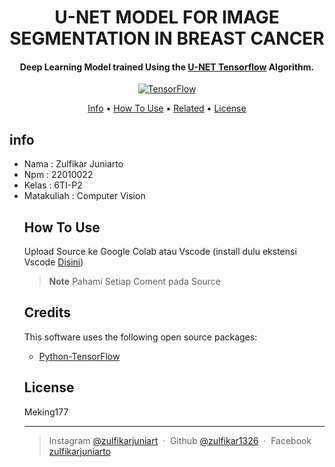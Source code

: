 <h1 align="center">
  U-NET MODEL FOR IMAGE SEGMENTATION IN BREAST CANCER
  <br>
</h1>

<h4 align="center">Deep Learning Model trained Using the <a href="#" target="_blank">U-NET Tensorflow</a> Algorithm.</h4>

<p align="center">
  <a href="[![PyPI version](https://badge.fury.io/py/tensorflow.svg)](https://badge.fury.io/py/tensorflow)">
    <img src="https://badge.fury.io/py/tensorflow.svg"
         alt="TensorFlow">

<p align="center">
  <a href="#info">Info</a> •
  <a href="#how-to-use">How To Use</a> •
  <a href="#related">Related</a> •
  <a href="#license">License</a>
</p>

##  info
<ul>
  <li>Nama       : Zulfikar Juniarto</li>
  <li>Npm        : 22010022</li>
  <li>Kelas      : 6TI-P2</li>
  <li>Matakuliah : Computer Vision</li>
</ol>

## How To Use

Upload Source ke Google Colab atau Vscode (install dulu ekstensi Vscode <a href="https://www.vsixhub.com/go.php?post_id=968&app_id=5e8803a2-3dc8-42b3-9c5f-ea9d37828c03&s=v5nkKSiTPpb0k&link=vscode%3Aextension%2FGoogleCloudTools.cloudcode"> Disini</a>)

> **Note**
> Pahami Setiap Coment pada Source

## Credits

This software uses the following open source packages:

- [Python-TensorFlow]((https://nodejs.org/))
  


## License

Meking177

---

> Instagram [@zulfikarjuniart](https://www.instagram.com/zulfikarjuniarto/) &nbsp;&middot;&nbsp;
> Github [@zulfikar1326](https://github.com/zulfikar1326) &nbsp;&middot;&nbsp;
> Facebook [zulfikarjuniarto](https://www.facebook.com/zulfikarjuniarto.zulfi)

